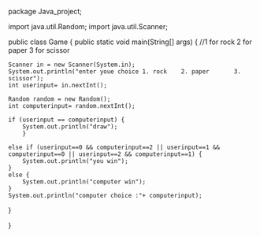 package Java_project;

import java.util.Random;
import java.util.Scanner;



public class Game {
public static void main(String[] args) {
	//1 for rock 2 for paper    3 for scissor
	
	Scanner in = new Scanner(System.in);
	System.out.println("enter youe choice 1. rock    2. paper       3. scissor");
	int userinput= in.nextInt();
	
    Random random = new Random();
	int computerinput= random.nextInt();
	
	if (userinput == computerinput) {
		System.out.println("draw");
		}
	
	else if (userinput==0 && computerinput==2 || userinput==1 && computerinput==0 || userinput==2 && computerinput==1) {
		System.out.println("you win");
	}
	else {
		System.out.println("computer win");
	}
	System.out.println("computer choice :"+ computerinput);
}

}
